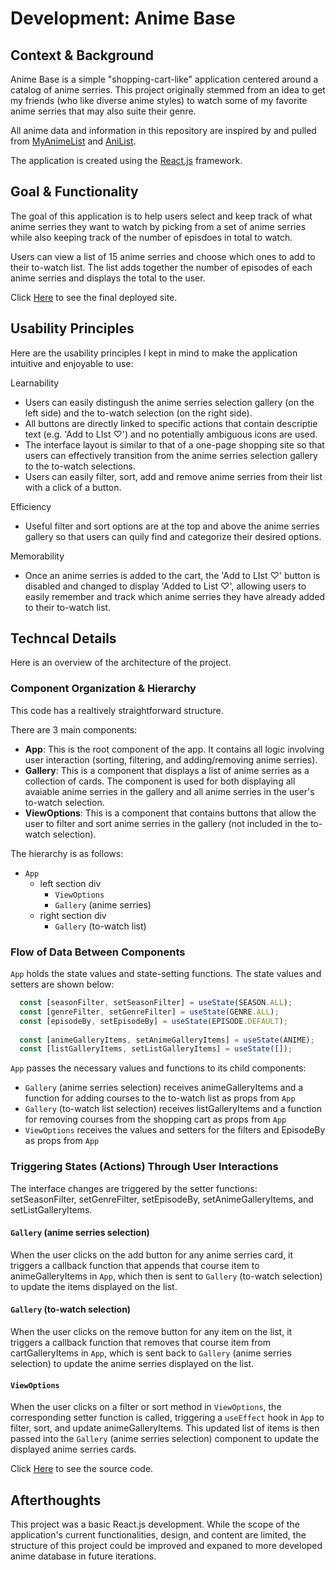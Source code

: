 # Development: Anime Base

## Context & Background

Anime Base is a simple "shopping-cart-like" application centered around a catalog of anime serries. This project originally stemmed from an idea to get my friends (who like diverse anime styles) to watch some of my favorite anime serries that may also suite their genre. 

All anime data and information in this repository are inspired by and pulled from [MyAnimeList](https://myanimelist.net/) and [AniList](https://anilist.co/search/anime). 

The application is created using the [React.js](https://reactjs.org/) framework. 

## Goal & Functionality 

The goal of this application is to help users select and keep track of what anime serries they want to watch by 
picking from a set of anime serries while also keeping track of the number of episdoes in total to watch. 

Users can view a list of 15 anime serries and choose which ones to add to their to-watch list. The list adds together the number of episodes of each anime serries and displays the total to the user.

Click [Here](https://teddybear333.github.io/Development/) to see the final deployed site. 

## Usability Principles 

Here are the usability principles I kept in mind to make the application intuitive and enjoyable to use:

Learnability
- Users can easily distingush the anime serries selection gallery (on the left side) and the to-watch selection (on the right side). 
- All buttons are directly linked to specific actions that contain descriptie text (e.g. 'Add to LIst ♡') and no potentially ambiguous icons are used. 
- The interface layout is similar to that of a one-page shopping site so that users can effectively transition from the anime serries selection gallery to the to-watch selections. 
- Users can easily filter, sort, add and remove anime serries from their list with a click of a button. 

Efficiency
- Useful filter and sort options are at the top and above the anime serries gallery so that users can quily find and categorize their desired options.

Memorability
- Once an anime serries is added to the cart, the 'Add to LIst ♡' button is disabled and changed to display 'Added to List ♡', allowing users to easily remember and track which anime serries they have already added to their to-watch list. 

## Techncal Details 

Here is an overview of the architecture of the project. 

### Component Organization & Hierarchy

This code has a realtively straightforward structure. 

There are 3 main components:
- **App**: This is the root component of the app. It contains all logic involving user interaction (sorting, filtering, and adding/removing anime serries).
- **Gallery**: This is a component that displays a list of anime serries as a collection of cards. The component is used for both displaying all avaiable anime serries in the gallery and all anime serries in the user's to-watch selection. 
- **ViewOptions**: This is a component that contains buttons that allow the user to filter and sort anime serries in the gallery (not included in the to-watch selection).

The hierarchy is as follows:
- `App`
  - left section div
    - `ViewOptions`
    - `Gallery` (anime serries)
  - right section div
    - `Gallery` (to-watch list)

### Flow of Data Between Components

`App` holds the state values and state-setting functions. The state values and setters are shown below:

```js
  const [seasonFilter, setSeasonFilter] = useState(SEASON.ALL);
  const [genreFilter, setGenreFilter] = useState(GENRE.ALL);
  const [episodeBy, setEpisodeBy] = useState(EPISODE.DEFAULT);
  
  const [animeGalleryItems, setAnimeGalleryItems] = useState(ANIME);
  const [listGalleryItems, setListGalleryItems] = useState([]);
```

`App` passes the necessary values and functions to its child components:
- `Gallery` (anime serries selection) receives animeGalleryItems and a function for adding courses to the to-watch list as props from `App`
- `Gallery` (to-watch list selection) receives listGalleryItems and a function for removing courses from the shopping cart as props from `App`
- `ViewOptions` receives the values and setters for the filters and EpisodeBy as props from `App`

### Triggering States (Actions) Through User Interactions

The interface changes are triggered by the setter functions: setSeasonFilter, setGenreFilter, setEpisodeBy, setAnimeGalleryItems, and setListGalleryItems.

#### `Gallery` (anime serries selection)
When the user clicks on the add button for any anime serries card, it triggers a callback function that appends that course item to animeGalleryItems in `App`, which then is sent to `Gallery` (to-watch selection) to update the items displayed on the list. 

#### `Gallery` (to-watch selection)
When the user clicks on the remove button for any item on the list, it triggers a callback function that removes that course item from cartGalleryItems in `App`, which is sent back to `Gallery` (anime serries selection) to update the anime serries displayed on the list.

#### `ViewOptions`
When the user clicks on a filter or sort method in `ViewOptions`, the corresponding setter function is called, triggering a `useEffect` hook in `App` to filter, sort, and update animeGalleryItems. This updated list of items is then passed into the `Gallery` (anime serries selection) component to update the displayed anime serries cards.

Click [Here](https://github.com/teddybear333/Development) to see the source code. 

## Afterthoughts 

This project was a basic React.js development. While the scope of the application's current functionalities, design, and content are limited, the structure of this project could be improved and expaned to more developed anime database in future iterations. 
